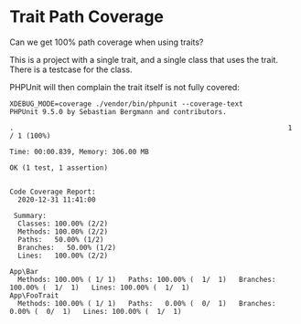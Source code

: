 # Trait Path Coverage

Can we get 100% path coverage when using traits?

This is a project with a single trait, and a single class that uses the trait. There is a testcase for the class.

PHPUnit will then complain the trait itself is not fully covered:

```shell
XDEBUG_MODE=coverage ./vendor/bin/phpunit --coverage-text
PHPUnit 9.5.0 by Sebastian Bergmann and contributors.

.                                                                   1 / 1 (100%)

Time: 00:00.839, Memory: 306.00 MB

OK (1 test, 1 assertion)


Code Coverage Report:
  2020-12-31 11:41:00

 Summary:
  Classes: 100.00% (2/2)
  Methods: 100.00% (2/2)
  Paths:   50.00% (1/2)
  Branches:   50.00% (1/2)
  Lines:   100.00% (2/2)

App\Bar
  Methods: 100.00% ( 1/ 1)   Paths: 100.00% (  1/  1)   Branches: 100.00% (  1/  1)   Lines: 100.00% (  1/  1)
App\FooTrait
  Methods: 100.00% ( 1/ 1)   Paths:   0.00% (  0/  1)   Branches:   0.00% (  0/  1)   Lines: 100.00% (  1/  1)
```
